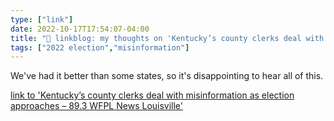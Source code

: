 ```yaml
---
type: ["link"]
date: 2022-10-17T17:54:07-04:00
title: "🔗 linkblog: my thoughts on 'Kentucky’s county clerks deal with misinformation as election approaches – 89.3 WFPL News Louisville'"
tags: ["2022 election","misinformation"]
---
```

We've had it better than some states, so it's disappointing to hear all of this.
 

[link to 'Kentucky’s county clerks deal with misinformation as election approaches – 89.3 WFPL News Louisville'](https://wfpl.org/kentuckys-county-clerks-deal-with-misinformation-as-election-approaches/)
